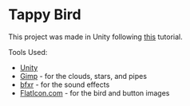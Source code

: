 # Tappy Bird
This project was made in Unity following [this](https://www.youtube.com/watch?v=A-GkNM8M5p8) tutorial.

Tools Used:
* [Unity](http://unity3d.com)
* [Gimp](http://gimp.org) - for the clouds, stars, and pipes
* [bfxr](http://bfxr.net) - for the sound effects
* [FlatIcon.com](http://flaticon.com) - for the bird and button images
